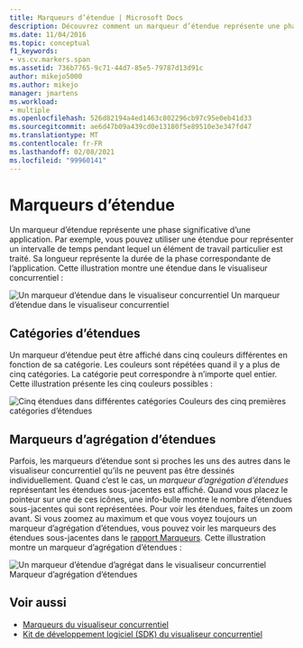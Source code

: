```yaml
---
title: Marqueurs d’étendue | Microsoft Docs
description: Découvrez comment un marqueur d’étendue représente une phase significative d’une application et consultez un exemple qui montre une étendue dans le visualiseur concurrentiel.
ms.date: 11/04/2016
ms.topic: conceptual
f1_keywords:
- vs.cv.markers.span
ms.assetid: 736b7765-9c71-44d7-85e5-79787d13d91c
author: mikejo5000
ms.author: mikejo
manager: jmartens
ms.workload:
- multiple
ms.openlocfilehash: 526d82194a4ed1463c802296cb97c95e0eb41d33
ms.sourcegitcommit: ae6d47b09a439cd0e13180f5e89510e3e347fd47
ms.translationtype: MT
ms.contentlocale: fr-FR
ms.lasthandoff: 02/08/2021
ms.locfileid: "99960141"
---
```

# <a name="span-markers"></a>Marqueurs d’étendue
Un marqueur d’étendue représente une phase significative d’une application. Par exemple, vous pouvez utiliser une étendue pour représenter un intervalle de temps pendant lequel un élément de travail particulier est traité. Sa longueur représente la durée de la phase correspondante de l’application. Cette illustration montre une étendue dans le visualiseur concurrentiel :

 ![Un marqueur d’étendue dans le visualiseur concurrentiel](../profiling/media/cvmarkerspan.png "CVMarkerSpan") Un marqueur d’étendue dans le visualiseur concurrentiel

## <a name="span-category"></a>Catégories d’étendues
 Un marqueur d’étendue peut être affiché dans cinq couleurs différentes en fonction de sa catégorie. Les couleurs sont répétées quand il y a plus de cinq catégories. La catégorie peut correspondre à n’importe quel entier. Cette illustration présente les cinq couleurs possibles :

 ![Cinq étendues dans différentes catégories](../profiling/media/cvmarkerspancategory.png "CVMarkerSpanCategory") Couleurs des cinq premières catégories d’étendues

## <a name="span-aggregation-markers"></a>Marqueurs d’agrégation d’étendues
 Parfois, les marqueurs d’étendue sont si proches les uns des autres dans le visualiseur concurrentiel qu’ils ne peuvent pas être dessinés individuellement. Quand c’est le cas, un *marqueur d’agrégation d’étendues* représentant les étendues sous-jacentes est affiché. Quand vous placez le pointeur sur une de ces icônes, une info-bulle montre le nombre d’étendues sous-jacentes qui sont représentées. Pour voir les étendues, faites un zoom avant. Si vous zoomez au maximum et que vous voyez toujours un marqueur d’agrégation d’étendues, vous pouvez voir les marqueurs des étendues sous-jacentes dans le [rapport Marqueurs](../profiling/markers-report.md). Cette illustration montre un marqueur d’agrégation d’étendues :

 ![Un marqueur d’étendue d’agrégat dans le visualiseur concurrentiel](../profiling/media/cvmarkerspanaggregate.png "CVMarkerSpanAggregate") Marqueur d’agrégation d’étendues

## <a name="see-also"></a>Voir aussi
- [Marqueurs du visualiseur concurrentiel](../profiling/concurrency-visualizer-markers.md)
- [Kit de développement logiciel (SDK) du visualiseur concurrentiel](../profiling/concurrency-visualizer-sdk.md)
